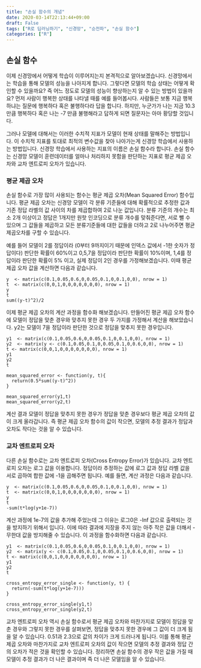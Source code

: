 ```yaml
---
title: "손실 함수의 개념"
date: 2020-03-14T22:13:44+09:00
draft: False
tags: ["R로 딥러닝하기", "신경망", "순전파", "손실 함수"]
categories: ["R"]
---
```


## 손실 함수

이제 신경망에서 어떻게 학습이 이루어지는지 본격적으로 알아보겠습니다. 신경망에서는 학습을 통해 모델의 성능을 나아지게 합니다. 그렇다면 모델의 학습 상태는 어떻게 확인할 수 있을까요? 즉 어느 정도로 모델의 성능이 향상하는지 알 수 있는 방법이 있을까요? 먼저 사람이 행복한 상태를 나타낼 때를 예를 들어봅시다. 사람들은 보통 지금 행복하냐는 질문에 행복하다 혹은 불행하다라 답을 합니다. 하지만, 누군가가 나는 지금 10.3 만큼 행복하다 혹은 나는 -7 만큼 불행해라고 답하게 되면 질문자는 아마 황당할 것입니다.

그러나 모델에 대해서는 이러한 수치적 지표가 모델이 현재 상태를 말해주는 방법입니다. 이 수치적 지표를 토대로 최적의 변수값을 찾아 나아가는게 신경망 학습에서 사용하는 방법입니다. 신경망 학습에서 사용하는 지표의 이름은 손실 함수라 합니다. 손실 함수는 신경망 모델이 훈련데이터를 얼마나 처리하지 못함을 판단하는 지표로 평균 제곱 오차와 교차 엔트로피 오차가 있습니다.

### 평균 제곱 오차

손실 함수로 가장 많이 사용되는 함수는 평균 제곱 오차(Mean Squared Error) 함수입니다. 평균 제곱 오차는 신경망 모델이 각 분류 기준들에 대해 확률적으로 추정한 값과 기존 정답 라벨의 값 사이의 차를 제곱합하여 2로 나눈 값입니다. 분류 기준의 개수는 최소 2개 이상이고 정답은 1개지만 원핫 인코딩으로 분류 개수를 맞춰준다면, 서로 뺄 수 있으며 그 값들을 제곱하고 모든 분류기준들에 대한 값들을 더하고 2로 나누어주면 평균제곱오차를 구할 수 있습니다.

예를 들어 모델이 2를 정답이라 (0부터 9까지이기 때문에 인덱스 값에서 -1한 숫자가 정답이다) 판단한 확률이 60%이고 0,5,7을 정답이라 판단한 확률이 10%이며, 1,4를 정답이라 판단한 확률이 5% 이고, 실제 정답이 2인 경우를 가정해보겠습니다. 이때 평균 제곱 오차 값을 계산하면 다음과 같습니다.

```{r}
y  <- matrix(c(0.1,0.05,0.6,0,0.05,0.1,0,0.1,0,0), nrow = 1)
t  <- matrix(c(0,0,1,0,0,0,0,0,0,0), nrow = 1)
y
t
sum((y-t)^2)/2
```

이제 평균 제곱 오차의 계산 과정을 함수화 해보겠습니다. 만들어진 평균 제곱 오차 함수에 모델이 정답을 맞춘 경우와 맞추지 못한 경우 두 가지를 가정해서 계산을 해보았습니다. y2는 모델이 7을 정답이라 판단한 것으로 정답을 맞추지 못한 경우입니다.

```{r}
y1  <- matrix(c(0.1,0.05,0.6,0,0.05,0.1,0,0.1,0,0), nrow = 1)
y2  <- matrix(y <- c(0.1,0.05,0.1,0,0.05,0.1,0,0.6,0,0), nrow = 1)
t <- matrix(c(0,0,1,0,0,0,0,0,0,0), nrow = 1)
y1
y2
t

mean_squared_error <- function(y, t){
  return(0.5*sum((y-t)^2))
}

mean_squared_error(y1,t)
mean_squared_error(y2,t)
```

계산 결과 모델이 정답을 맞추지 못한 경우가 정답을 맞춘 경우보다 평균 제곱 오차의 값이 크게 올라갑니다. 즉 평균 제곱 오차 함수의 값이 작으면, 모델의 추정 결과가 정답과 오차도 작다는 것을 알 수 있습니다.

### 교차 엔트로피 오차

다른 손실 함수로는 교차 엔트로피 오차(Cross Entropy Error)가 있습니다. 교차 엔트로피 오차는 로그 값을 이용합니다. 정답이라 추정하는 값에 로그 값과 정답 라벨 값을 서로 곱하여 합한 값에 -1을 곱해주면 됩니다. 예를 들면, 계산 과정은 다음과 같습니다.

```{r}
y  <- matrix(c(0.1,0.05,0.6,0,0.05,0.1,0,0.1,0,0), nrow = 1)
t  <- matrix(c(0,0,1,0,0,0,0,0,0,0), nrow = 1)
y
t
-sum(t*log(y+1e-7))
```

계산 과정에 1e-7의 값을 추가해 주었는데 그 이유는 로그0은 -Inf 값으로 출력되는 것을 방지하기 위해서 입니다. 이에 따라 결과에 지장을 주지 않는 아주 작은 값을 더해서 -무한대 값을 방지해줄 수 있습니다. 이 과정을 함수화하면 다음과 같습니다.

```{r}
y1  <- matrix(c(0.1,0.05,0.6,0,0.05,0.1,0,0.1,0,0), nrow = 1)
y2  <- matrix(y <- c(0.1,0.05,0.1,0,0.05,0.1,0,0.6,0,0), nrow = 1)
t <- matrix(c(0,0,1,0,0,0,0,0,0,0), nrow = 1)
y1
y2
t

cross_entropy_error_single <- function(y, t) {
  return(-sum(t*log(y+1e-7)))
}

cross_entropy_error_single(y1,t)
cross_entropy_error_single(y2,t)
```

교차 엔트로피 오차 역시 손실 함수로서 평균 제곱 오차와 마찬가지로 모델이 정답을 맞춘 경우와 그렇지 못한 경우를 살펴보면, 정답을 맞추지 못한 경우에 그 값이 더 크게 됨을 알 수 있습니다. 0.51과 2.3으로 값의 차이가 크게 드러나게 됩니다. 이를 통해 평균 제곱 오차와 마찬가지로 교차 엔트로피 오차의 값이 작으면 모델의 추정 결과와 정답 간의 오차가 적은 것을 확인할 수 있습니다. 정리하면 손실 함수의 경우 작은 값을 가질 때 모델이 추정 결과가 더 나은 결과이며 즉 더 나은 모델임을 알 수 있습니다.  
